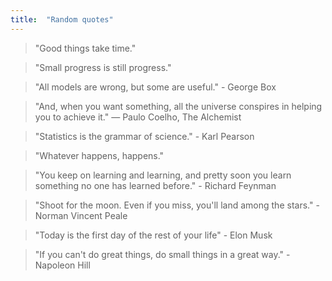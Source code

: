 ```yaml
---
title:  "Random quotes"
---
```


> "Good things take time."

> "Small progress is still progress."

> "All models are wrong, but some are useful." - George Box

> "And, when you want something, all the universe conspires in helping you to achieve it." ― Paulo Coelho, The Alchemist 

> "Statistics is the grammar of science." - Karl Pearson

> "Whatever happens, happens."

> "You keep on learning and learning, and pretty soon you learn something no one has learned before." - Richard Feynman

> "Shoot for the moon. Even if you miss, you'll land among the stars." - Norman Vincent Peale 

> "Today is the first day of the rest of your life" - Elon Musk

> "If you can't do great things, do small things in a great way." - Napoleon Hill